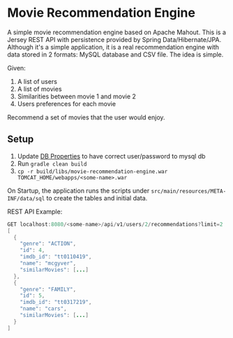 Movie Recommendation Engine
=====================================
A simple movie recommendation engine based on Apache Mahout.  This is a Jersey REST API with persistence provided by Spring Data/Hibernate/JPA.  Although it's a simple application, it is a real recommendation engine with data stored in 2 formats:
MySQL database and CSV file.  The idea is simple.

Given:

<ol>
    <li> A list of users</li>
    <li> A list of movies</li>
    <li> Similarities between movie 1 and movie 2</li>
    <li> Users preferences for each movie</li>
</ol>

Recommend a set of movies that the user would enjoy.

Setup
-------
1. Update [DB Properties](https://github.com/julesbond007/movie-recommendation-engine/blob/master/src/main/resources/META-INF/properties/db.properties) to have correct user/password to mysql db
2. Run `gradle clean build`
3. `cp -r build/libs/movie-recommendation-engine.war TOMCAT_HOME/webapps/<some-name>.war`

On Startup, the application runs the scripts under `src/main/resources/META-INF/data/sql` to create the tables and initial data.

REST API Example:
```java
GET localhost:8080/<some-name>/api/v1/users/2/recommendations?limit=2
[
  {
    "genre": "ACTION",
    "id": 4,
    "imdb_id": "tt0110419",
    "name": "mcgyver",
    "similarMovies": [...]
  },
  {
    "genre": "FAMILY",
    "id": 5,
    "imdb_id": "tt0317219",
    "name": "cars",
    "similarMovies": [...]
  }
]
```




